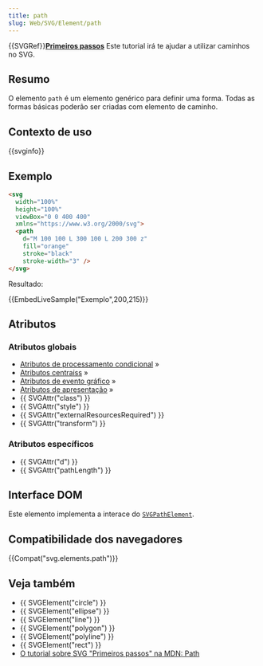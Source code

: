 ```yaml
---
title: path
slug: Web/SVG/Element/path
---
```


{{SVGRef}}**[Primeiros passos](/pt-BR/docs/SVG/Tutorial/Paths)**
Este tutorial irá te ajudar a utilizar caminhos no SVG.

## Resumo

O elemento `path` é um elemento genérico para definir uma forma. Todas as formas básicas poderão ser criadas com elemento de caminho.

## Contexto de uso

{{svginfo}}

## Exemplo

```html
<svg
  width="100%"
  height="100%"
  viewBox="0 0 400 400"
  xmlns="https://www.w3.org/2000/svg">
  <path
    d="M 100 100 L 300 100 L 200 300 z"
    fill="orange"
    stroke="black"
    stroke-width="3" />
</svg>
```

Resultado:

{{EmbedLiveSample("Exemplo",200,215)}}

## Atributos

### Atributos globais

- [Atributos de processamento condicional](/pt-BR/docs/SVG/Attribute#ConditionalProccessing) »
- [Atributos centraiss](/pt-BR/docs/SVG/Attribute#Core) »
- [Atributos de evento gráfico](/pt-BR/docs/SVG/Attribute#GraphicalEvent) »
- [Atributos de apresentação](/pt-BR/docs/SVG/Attribute#Presentation) »
- {{ SVGAttr("class") }}
- {{ SVGAttr("style") }}
- {{ SVGAttr("externalResourcesRequired") }}
- {{ SVGAttr("transform") }}

### Atributos específicos

- {{ SVGAttr("d") }}
- {{ SVGAttr("pathLength") }}

## Interface DOM

Este elemento implementa a interace do [`SVGPathElement`](/pt-BR/docs/DOM/SVGPathElement).

## Compatibilidade dos navegadores

{{Compat("svg.elements.path")}}

## Veja também

- {{ SVGElement("circle") }}
- {{ SVGElement("ellipse") }}
- {{ SVGElement("line") }}
- {{ SVGElement("polygon") }}
- {{ SVGElement("polyline") }}
- {{ SVGElement("rect") }}
- [O tutorial sobre SVG "Primeiros passos" na MDN: Path](/pt-BR/docs/SVG/Tutorial/Paths)
